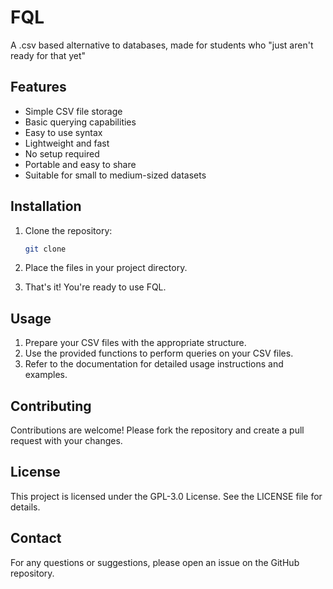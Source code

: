 # FQL

A .csv based alternative to databases, made for students who "just aren't ready for that yet"

## Features

- Simple CSV file storage
- Basic querying capabilities
- Easy to use syntax
- Lightweight and fast
- No setup required
- Portable and easy to share
- Suitable for small to medium-sized datasets

## Installation

1. Clone the repository:

   ```bash
   git clone
    ```

2. Place the files in your project directory.
3. That's it! You're ready to use FQL.

## Usage

1. Prepare your CSV files with the appropriate structure.
2. Use the provided functions to perform queries on your CSV files.
3. Refer to the documentation for detailed usage instructions and examples.

## Contributing

Contributions are welcome! Please fork the repository and create a pull request with your changes.

## License

This project is licensed under the GPL-3.0 License. See the LICENSE file for details.

## Contact

For any questions or suggestions, please open an issue on the GitHub repository.

